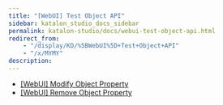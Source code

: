 ```yaml
---
title: "[WebUI] Test Object API" 
sidebar: katalon_studio_docs_sidebar
permalink: katalon-studio/docs/webui-test-object-api.html 
redirect_from:
    - "/display/KD/%5BWebUI%5D+Test+Object+API"
    - "/x/MYMY"
description: 
---
```

*   [\[WebUI\] Modify Object Property](/display/KD/%5BWebUI%5D+Modify+Object+Property)
*   [\[WebUI\] Remove Object Property](/display/KD/%5BWebUI%5D+Remove+Object+Property)